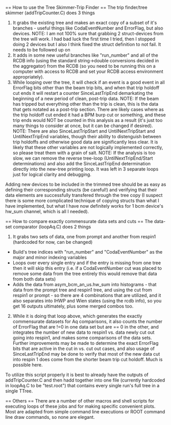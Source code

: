 == How to use the Tree Skimmer-Trip Finder ==
The trip finder/tree skimmer (addTripCounter.C) does 3 things
1) It grabs the existing tree and makes an exact copy of a subset of it's branches - useful things like CodaEventNumber and ErrorFlag, but also devices.
NOTE: I am not 100% sure that grabbing 2 struct-devices from the tree will work. I had bad luck the first time I tried, then I stopped doing 2 devices but I also I think fixed the struct definition to not fail. It needs to be followed up on
2) It adds in some new useful branches like "run_number" and all of the RCDB info (using the standard string->double conversions decided in the aggregator) from the RCDB (so you need to be running this on a computer with access to RCDB and set your RCDB access environment appropriately).
3) While looping over the tree, it will check if an event is a good event in all ErrorFlag bits other than the beam trip bits, and when that trip holdoff cut ends it will restart a counter SinceLastTripEnd demarkating the beginning of a new period of clean, post-trip data.
NOTE: If the beam has tripped but everything other than the trip is clean, this is the data that gets notated as a post-trip section. There are likely cases where as the trip holdoff cut ended it had a BPM burp cut or something, and these trip ends would NOT be counted in this analysis as a result (it's just too many things to consider at once, but it can be changed if desired).
NOTE: There are also SinceLastTripStart and UntilNextTripStart and UntilNextTripEnd variables, though their ability to distenguish between trip holdoffs and otherwise good data are significantly less clear. It is likely that these other variables are not logically implemented correctly, so please treat them with a grain of salt.
NOTE: If the analysis is too slow, we can remove the reverse tree-loop (UntilNextTripEnd/Start determinations) and also add the SinceLastTripEnd determination directly into the new-tree printing loop. It was left in 3 separate loops just for logical clarity and debugging.

Adding new devices to be included in the trimmed tree should be as easy as defining their corresponding structs (be careful!) and verifying that their data elements are successfully transfered through the tree copy (I suspect there is some more complicated technique of copying structs than what I have implemented, but what I have now definitely works for 1 bcm device's hw_sum channel, which is all I needed).

== How to compare exactly commensurate data sets and cuts ==
The data-set comparator (loopAq.C) does 2 things
1) It grabs two sets of data, one from prompt and another from respin1 (hardcoded for now, can be changed)
- Build's tree indices with "run_number" and "CodaEventNumber" as the major and minor indexing variables
- Loops over every single entry and if the entry is missing from one tree then it will skip this entry (i.e. if a CodaEventNumber cut was placed to remove some data from the tree entirely this would remove that data from both data sets)
- Adds the data from asym_bcm_an_us.hw_sum into histograms - that data from the prompt tree and respin1 tree, and using the cut from respin1 or prompt - so there are 4 combinations that are utilized, and it also separates into IHWP and Wien states (using the rcdb info), so you get 16 outputs ultimately, plus some merged combos too.
2) While it is doing that loop above, which generates the exactly commensurate datasets for Aq comparisons, it also counts the number of ErrorFlag that are !=0 in one data set but are == 0 in the other, and integrates the number of new data to respin1 vs. data newly cut out going into respin1, and makes some comparisons of the data sets. Further improvements may be made to determine the exact ErrorFlag bits that are active in the cut in vs. cut out cases, and also usage of SinceLastTripEnd may be done to verify that most of the new data cut into respin 1 does come from the shorter beam trip cut holdoff. Much is possible here.

To utilize this script properly it is best to already have the outputs of addTripCounter.C and then hadd together into one file (currently hardcoded in loopAq.C to be "test.root") that contains every single run's full tree in a single TTree.

== Others ==
There are a number of other macros and shell scripts for executing loops of these jobs and for making specific convenient plots. Most are adapted from simple command line executions or ROOT command line draw commands, so none are elegant.
